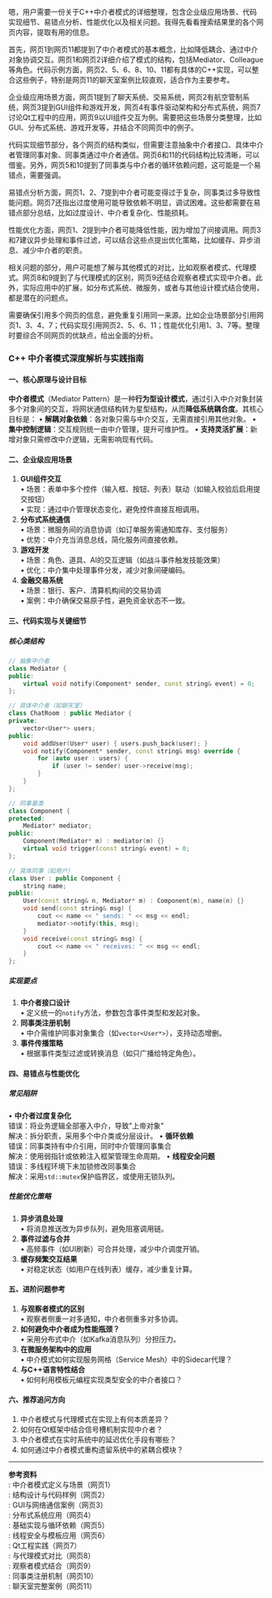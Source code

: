 嗯，用户需要一份关于C++中介者模式的详细整理，包含企业级应用场景、代码实现细节、易错点分析、性能优化以及相关问题。我得先看看搜索结果里的各个网页内容，提取有用的信息。

首先，网页1到网页11都提到了中介者模式的基本概念，比如降低耦合、通过中介对象协调交互。网页1和网页2详细介绍了模式的结构，包括Mediator、Colleague等角色。代码示例方面，网页2、5、6、8、10、11都有具体的C++实现，可以整合这些例子，特别是网页11的聊天室案例比较直观，适合作为主要参考。

企业级应用场景方面，网页1提到了聊天系统、交易系统，网页2有航空管制系统，网页3提到GUI组件和游戏开发，网页4有事件驱动架构和分布式系统，网页7讨论Qt工程中的应用，网页9以UI组件交互为例。需要把这些场景分类整理，比如GUI、分布式系统、游戏开发等，并结合不同网页中的例子。

代码实现细节部分，各个网页的结构类似，但需要注意抽象中介者接口、具体中介者管理同事对象、同事类通过中介者通信。网页6和11的代码结构比较清晰，可以借鉴。另外，网页5和10提到了同事类与中介者的循环依赖问题，这可能是一个易错点，需要强调。

易错点分析方面，网页1、2、7提到中介者可能变得过于复杂，同事类过多导致性能问题。网页7还指出过度使用可能导致依赖不明显，调试困难。这些都需要在易错点部分总结，比如过度设计、中介者复杂化、性能损耗。

性能优化方面，网页1、2提到中介者可能降低性能，因为增加了间接调用。网页3和7建议异步处理和事件过滤，可以结合这些点提出优化策略，比如缓存、异步消息、减少中介者的职责。

相关问题的部分，用户可能想了解与其他模式的对比，比如观察者模式、代理模式。网页8和9提到了与代理模式的区别，网页9还结合观察者模式实现中介者。此外，实际应用中的扩展，如分布式系统、微服务，或者与其他设计模式结合使用，都是潜在的问题点。

需要确保引用多个网页的信息，避免重复引用同一来源。比如企业场景部分引用网页1、3、4、7；代码实现引用网页2、5、6、11；性能优化引用1、3、7等。整理时要综合不同网页的优缺点，给出全面的分析。




### C++ 中介者模式深度解析与实践指南

#### 一、核心原理与设计目标
**中介者模式**（Mediator Pattern）是一种**行为型设计模式**，通过引入中介对象封装多个对象间的交互，将网状通信结构转为星型结构，从而**降低系统耦合度**。其核心目标是：
• **解耦对象依赖**：各对象只需与中介交互，无需直接引用其他对象。
• **集中控制逻辑**：交互规则统一由中介管理，提升可维护性。
• **支持灵活扩展**：新增对象只需修改中介逻辑，无需影响现有代码。

#### 二、企业级应用场景
1. **GUI组件交互**  
   • 场景：表单中多个控件（输入框、按钮、列表）联动（如输入校验后启用提交按钮）  
   • 实现：通过中介管理状态变化，避免控件直接互相调用。
2. **分布式系统通信**  
   • 场景：微服务间的消息协调（如订单服务需通知库存、支付服务）  
   • 优势：中介充当消息总线，简化服务间直接依赖。
3. **游戏开发**  
   • 场景：角色、道具、AI的交互逻辑（如战斗事件触发技能效果）  
   • 优化：中介集中处理事件分发，减少对象间硬编码。
4. **金融交易系统**  
   • 场景：银行、客户、清算机构间的交易协调  
   • 案例：中介确保交易原子性，避免资金状态不一致。

#### 三、代码实现与关键细节
##### 核心类结构
```cpp
// 抽象中介者
class Mediator {
public:
    virtual void notify(Component* sender, const string& event) = 0;
};

// 具体中介者（如聊天室）
class ChatRoom : public Mediator {
private:
    vector<User*> users;
public:
    void addUser(User* user) { users.push_back(user); }
    void notify(Component* sender, const string& msg) override {
        for (auto user : users) {
            if (user != sender) user->receive(msg);
        }
    }
};

// 同事基类
class Component {
protected:
    Mediator* mediator;
public:
    Component(Mediator* m) : mediator(m) {}
    virtual void trigger(const string& event) = 0;
};

// 具体同事（如用户）
class User : public Component {
    string name;
public:
    User(const string& n, Mediator* m) : Component(m), name(n) {}
    void send(const string& msg) {
        cout << name << " sends: " << msg << endl;
        mediator->notify(this, msg);
    }
    void receive(const string& msg) {
        cout << name << " receives: " << msg << endl;
    }
};
```

##### 实现要点
1. **中介者接口设计**  
   • 定义统一的`notify`方法，参数包含事件类型和发起对象。
2. **同事类注册机制**  
   • 中介需维护同事对象集合（如`vector<User*>`），支持动态增删。
3. **事件传播策略**  
   • 根据事件类型过滤或转换消息（如只广播给特定角色）。

#### 四、易错点与性能优化
##### 常见陷阱
• **中介者过度复杂化**  
  错误：将业务逻辑全部塞入中介，导致"上帝对象"  
  解决：拆分职责，采用多个中介类或分层设计。
• **循环依赖**  
  错误：同事类持有中介引用，同时中介管理同事集合  
  解决：使用弱指针或依赖注入框架管理生命周期。
• **线程安全问题**  
  错误：多线程环境下未加锁修改同事集合  
  解决：采用`std::mutex`保护临界区，或使用无锁队列。

##### 性能优化策略
1. **异步消息处理**  
   • 将消息推送改为异步队列，避免阻塞调用链。
2. **事件过滤与合并**  
   • 高频事件（如UI刷新）可合并处理，减少中介调度开销。
3. **缓存频繁交互结果**  
   • 对稳定状态（如用户在线列表）缓存，减少重复计算。

#### 五、进阶问题参考
1. **与观察者模式的区别**  
   • 观察者侧重一对多通知，中介者侧重多对多协调。
2. **如何避免中介者成为性能瓶颈？**  
   • 采用分布式中介（如Kafka消息队列）分担压力。
3. **在微服务架构中的应用**  
   • 中介模式如何实现服务网格（Service Mesh）中的Sidecar代理？
4. **与C++语言特性结合**  
   • 如何利用模板元编程实现类型安全的中介者接口？

#### 六、推荐追问方向
1. 中介者模式与代理模式在实现上有何本质差异？  
2. 如何在Qt框架中结合信号槽机制实现中介者？  
3. 中介者模式在实时系统中的延迟优化手段有哪些？  
4. 如何通过中介者模式重构遗留系统中的紧耦合模块？  

---

**参考资料**  
: 中介者模式定义与场景（网页1）  
: 结构设计与代码样例（网页2）  
: GUI与网络通信案例（网页3）  
: 分布式系统应用（网页4）  
: 基础实现与循环依赖（网页5）  
: 线程安全与模板应用（网页6）  
: Qt工程实践（网页7）  
: 与代理模式对比（网页8）  
: 观察者模式结合（网页9）  
: 同事类注册机制（网页10）  
: 聊天室完整案例（网页11）